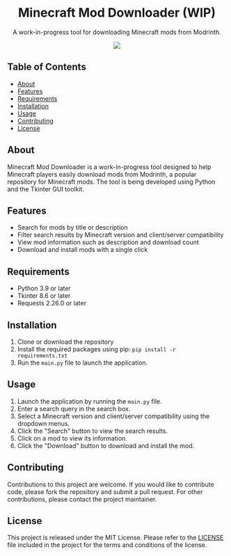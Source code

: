 <h1 align="center">Minecraft Mod Downloader (WIP)</h1>
<p align="center">A work-in-progress tool for downloading Minecraft mods from Modrinth.</p>

<p align="center">
<img src="https://img.shields.io/badge/python-3.9-blue"/>
</p>

## Table of Contents

- [About](#about)
- [Features](#features)
- [Requirements](#requirements)
- [Installation](#installation)
- [Usage](#usage)
- [Contributing](#contributing)
- [License](#license)

## About

Minecraft Mod Downloader is a work-in-progress tool designed to help Minecraft players easily download mods from Modrinth, a popular repository for Minecraft mods. The tool is being developed using Python and the Tkinter GUI toolkit.

## Features

- Search for mods by title or description
- Filter search results by Minecraft version and client/server compatibility
- View mod information such as description and download count
- Download and install mods with a single click

## Requirements

- Python 3.9 or later
- Tkinter 8.6 or later
- Requests 2.26.0 or later

## Installation

1. Clone or download the repository
2. Install the required packages using pip: `pip install -r requirements.txt`
3. Run the `main.py` file to launch the application.

## Usage

1. Launch the application by running the `main.py` file.
2. Enter a search query in the search box.
3. Select a Minecraft version and client/server compatibility using the dropdown menus.
4. Click the "Search" button to view the search results.
5. Click on a mod to view its information.
6. Click the "Download" button to download and install the mod.

## Contributing

Contributions to this project are welcome. If you would like to contribute code, please fork the repository and submit a pull request. For other contributions, please contact the project maintainer.

## License

This project is released under the MIT License. Please refer to the [LICENSE](LICENSE) file included in the project for the terms and conditions of the license.
